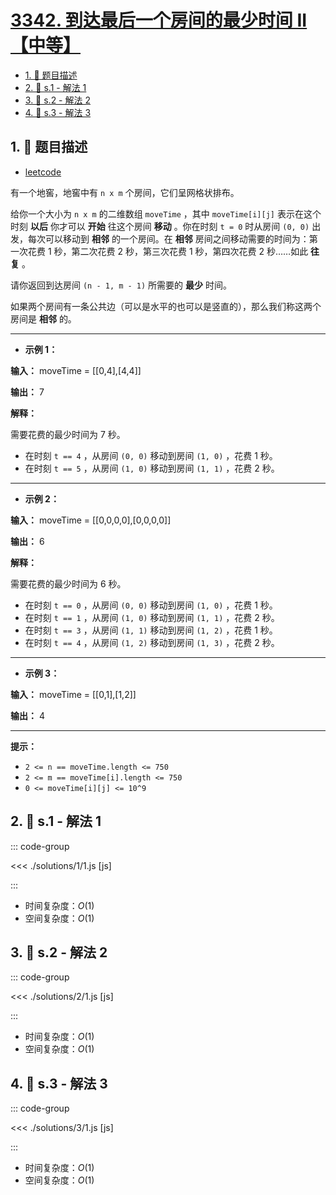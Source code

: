 # [3342. 到达最后一个房间的最少时间 II【中等】](https://github.com/tnotesjs/TNotes.leetcode/tree/main/notes/3342.%20%E5%88%B0%E8%BE%BE%E6%9C%80%E5%90%8E%E4%B8%80%E4%B8%AA%E6%88%BF%E9%97%B4%E7%9A%84%E6%9C%80%E5%B0%91%E6%97%B6%E9%97%B4%20II%E3%80%90%E4%B8%AD%E7%AD%89%E3%80%91)

<!-- region:toc -->

- [1. 📝 题目描述](#1--题目描述)
- [2. 🎯 s.1 - 解法 1](#2--s1---解法-1)
- [3. 🎯 s.2 - 解法 2](#3--s2---解法-2)
- [4. 🎯 s.3 - 解法 3](#4--s3---解法-3)

<!-- endregion:toc -->

## 1. 📝 题目描述

- [leetcode](https://leetcode.cn/problems/find-minimum-time-to-reach-last-room-ii/)

有一个地窖，地窖中有 `n x m` 个房间，它们呈网格状排布。

给你一个大小为 `n x m` 的二维数组 `moveTime` ，其中 `moveTime[i][j]` 表示在这个时刻 **以后** 你才可以 **开始** 往这个房间 **移动** 。你在时刻 `t = 0` 时从房间 `(0, 0)` 出发，每次可以移动到 **相邻** 的一个房间。在 **相邻** 房间之间移动需要的时间为：第一次花费 1 秒，第二次花费 2 秒，第三次花费 1 秒，第四次花费 2 秒……如此 **往复** 。

请你返回到达房间 `(n - 1, m - 1)` 所需要的 **最少** 时间。

如果两个房间有一条公共边（可以是水平的也可以是竖直的），那么我们称这两个房间是 **相邻** 的。

---

- **示例 1：**

**输入：** moveTime = [[0,4],[4,4]]

**输出：** 7

**解释：**

需要花费的最少时间为 7 秒。

- 在时刻 `t == 4` ，从房间 `(0, 0)` 移动到房间 `(1, 0)` ，花费 1 秒。
- 在时刻 `t == 5` ，从房间 `(1, 0)` 移动到房间 `(1, 1)` ，花费 2 秒。

---

- **示例 2：**

**输入：** moveTime = [[0,0,0,0],[0,0,0,0]]

**输出：** 6

**解释：**

需要花费的最少时间为 6 秒。

- 在时刻 `t == 0` ，从房间 `(0, 0)` 移动到房间 `(1, 0)` ，花费 1 秒。
- 在时刻 `t == 1` ，从房间 `(1, 0)` 移动到房间 `(1, 1)` ，花费 2 秒。
- 在时刻 `t == 3` ，从房间 `(1, 1)` 移动到房间 `(1, 2)` ，花费 1 秒。
- 在时刻 `t == 4` ，从房间 `(1, 2)` 移动到房间 `(1, 3)` ，花费 2 秒。

---

- **示例 3：**

**输入：** moveTime = [[0,1],[1,2]]

**输出：** 4

---

**提示：**

- `2 <= n == moveTime.length <= 750`
- `2 <= m == moveTime[i].length <= 750`
- `0 <= moveTime[i][j] <= 10^9`

## 2. 🎯 s.1 - 解法 1

::: code-group

<<< ./solutions/1/1.js [js]

:::

- 时间复杂度：$O(1)$
- 空间复杂度：$O(1)$

## 3. 🎯 s.2 - 解法 2

::: code-group

<<< ./solutions/2/1.js [js]

:::

- 时间复杂度：$O(1)$
- 空间复杂度：$O(1)$

## 4. 🎯 s.3 - 解法 3

::: code-group

<<< ./solutions/3/1.js [js]

:::

- 时间复杂度：$O(1)$
- 空间复杂度：$O(1)$
